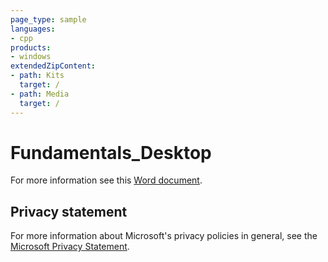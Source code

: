 ```yaml
---
page_type: sample
languages:
- cpp
products:
- windows
extendedZipContent:
- path: Kits
  target: /
- path: Media
  target: /
---
```


# Fundamentals_Desktop

For more information see this [Word document](https://github.com/microsoft/Xbox-GDK-Samples/blob/main/Samples/Live/Fundamentals_Desktop/ReadMe.docx).

## Privacy statement

For more information about Microsoft's privacy policies in general, see the [Microsoft Privacy Statement](https://privacy.microsoft.com/privacystatement/).
